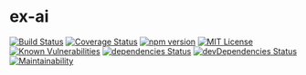 # ex-ai

[![Build Status](https://travis-ci.org/Rothen/ex-ai.svg?branch=master)](https://travis-ci.org/Rothen/ex-ai)
[![Coverage Status](https://coveralls.io/repos/github/Rothen/ex-ai/badge.svg?branch=master)](https://coveralls.io/github/Rothen/ex-ai?branch=master)
[![npm version](https://badge.fury.io/js/%40alkocats%2Fex-ai.svg)](https://badge.fury.io/js/%40alkocats%2Fex-ai)
[![MIT License](https://img.shields.io/npm/l/@alkocats/ex-ai.svg)](https://github.com/Rothen/ex-ai/blob/master/LICENSE)
[![Known Vulnerabilities](https://snyk.io/test/github/Rothen/ex-ai/badge.svg)](https://snyk.io/test/github/Rothen/ex-ai)
[![dependencies Status](https://david-dm.org/Rothen/ex-ai/status.svg)](https://david-dm.org/Rothen/ex-ai)
[![devDependencies Status](https://david-dm.org/Rothen/ex-ai/dev-status.svg)](https://david-dm.org/Rothen/ex-ai?type=dev)
[![Maintainability](https://api.codeclimate.com/v1/badges/3b112a2ee0b340b63215/maintainability)](https://codeclimate.com/github/Rothen/ex-ai/maintainability)
